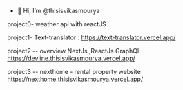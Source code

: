- 👋 Hi, I’m @thisisvikasmourya

project0-
weather api with reactJS

project1-
Text-translator :
https://text-translator.vercel.app/

project2 -- overview
NextJs ,ReactJs GraphQl
https://devline.thisisvikasmourya.vercel.app/


project3 -- 
nexthome - rental property website
https://nexthome.thisisvikasmourya.vercel.app/






<!---
thisisvikasmourya/thisisvikasmourya is a ✨ special ✨ repository because its `README.md` (this file) appears on your GitHub profile.
You can click the Preview link to take a look at your changes.
--->
